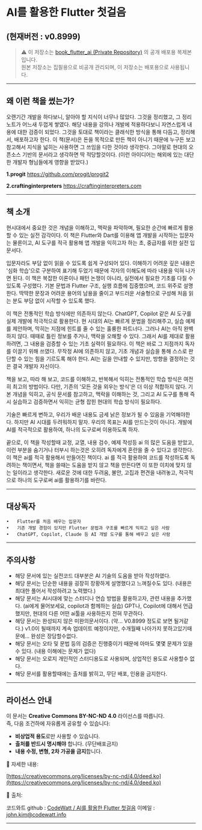 # AI를 활용한 Flutter 첫걸음 
(현재버전 : v0.8999)
---

> ⚠️ 이 저장소는 [book_flutter_ai (Private Repository)](https://github.com/johnkim-codewatt/book_flutter_ai) 의 공개 배포용 복제본입니다.  
> 원본 저장소는 집필용으로 비공개 관리되며, 이 저장소는 배포용으로 사용됩니다.

---
## 왜 이런 책을 썼는가?
오랜기간 개발을 하다보니, 알아야 할 지식이 너무나 많았다. 그것을 정리했고, 그 정리 노트가 어느새 두껍게 쌓였다.
해당 내용을 강의나 개발에 적용하다보니 자연스럽게 내용에 대한 검증이 되었다.
그것을 토대로 책이라는 클래식한 방식을 통해 다듬고, 정리해서, 배포하고자 한다.
이 책(문서)은 돈을 목적으로 만든 책이 아니기 때문에 누구든 보고 참고해서 지식을 넓히는 사용하면 그 쓰임을 다한 것이라 생각한다.
그야말로 현대의 오픈소스 기반의 문서라고 생각하면 딱 적당할것이다. (이런 아이디어는 해외에 있는 대단한 개발자 형님들에게 영향을 받았다.)

**1.progit**
https://github.com/progit/progit2

**2.craftinginterpreters**
https://craftinginterpreters.com

---

## 책 소개
현시대에서 중요한 것은 개념을 이해하고, 맥락을 파악하며, 필요한 순간에 빠르게 활용할 수 있는 실전 감각이다. 이 책은 Flutter와 Dart를 이용해 앱 개발을 시작하는 입문자는 물론이고, AI 도구를 적극 활용해 앱 개발을 익히고자 하는 초, 중급자를 위한 실전 입문서다.

입문자라도 부담 없이 읽을 수 있도록 쉽게 구성되어 있다. 이해하기 어려운 깊은 내용은 '심화 학습'으로 구분하여 표기해 두었기 때문에 각자의 이해도에 따라 내용을 익혀 나가면 된다. 이 책은 복잡한 이론이나 패턴 논쟁이 아니라, 실전에서 필요한 기초를 다질 수 있도록 구성했다. 기본 문법과 Flutter 구조, 실행 흐름에 집중했으며, 코드 위주로 설명한다. 딱딱한 문장과 어려운 용어의 남용을 줄이고 부드러운 서술형으로 구성해 처음 읽는 분도 부담 없이 시작할 수 있도록 했다.

이 책은 전통적인 학습 방식에만 의존하지 않는다. ChatGPT, Copilot 같은 AI 도구를 실제 개발에 적극적으로 활용한다. 현 시대의 AI는 빠르게 문법을 정리해주고, 실습 예제를 제안하며, 막히는 지점에 힌트를 줄 수 있는 훌륭한 파트너다. 그러나 AI는 아직 완벽하지 않다. 때때로 틀린 정보를 주거나, 맥락을 오해할 수 있다. 그래서 AI를 제대로 활용하려면, 그 내용을 검증할 수 있는 기초 실력이 필요하다. 이 책은 바로 그 지점까지 독자를 이끌기 위해 쓰였다. 무작정 AI에 의존하지 않고, 기초 개념과 실습을 통해 스스로 판단할 수 있는 힘을 기르도록 해야 한다. AI는 길을 안내할 수 있지만, 방향을 결정하는 것은 결국 개발자 자신이다.

책을 보고, 따라 해 보고, 코드를 이해하고, 반복해서 익히는 전통적인 학습 방식은 여전히 최고의 방법이다. 다만, 기존의 '모든 것을 외우는 방식'은 더 이상 적합하지 않다. 기본 개념을 익히고, 공식 문서를 참고하고, 맥락을 이해하는 것, 그리고 AI 도구를 통해 즉시 실습하고 검증하면서 익히는 균형 잡힌 현대의 학습 방식이 필요하다.

기술은 빠르게 변하고, 우리가 배운 내용도 금세 낡은 정보가 될 수 있음을 기억해야한다. 하지만 AI 시대를 두려워하지 말자. 우리의 목표는 AI를 만드는것이 아니다. 개발에 AI를 적극적으로 활용하여, 하나의 도구로써 이용하도록 하자.

끝으로, 이 책을 작성할때 교정, 교열, 내용 검수, 예제 작성등 ai 의 많은 도움을 받았고, 이런 부분을 숨기거나 터부시 하는것은 오히려 독자에게 혼란을 줄 수 있다고 생각한다. 이 책은 ai를 적극 활용해서 만들어진 책이다. ai 를 적극 활용하여 코드를 작성하도록 독려하는 책이면서, 책을 쓸때는 도움을 받지 않고 책을 만든다면 이 또한 이치에 맞지 않는 일이라고 생각한다. 새로운 것에 대한 두려움, 불안, 고집과 편견을 내려놓고, 적극적으로 하나의 도구로써 ai를 활용하기를 바란다.

---

## 대상독자

	•	Flutter를 처음 배우는 입문자
	•	기존 개발 경험이 있지만 Flutter 문법과 구조를 빠르게 익히고 싶은 사람
	•	ChatGPT, Copilot, Claude 등 AI 개발 도구를 통해 배우고 싶은 사람

---

## 주의사항
- 해당 문서에 있는 실전코드 대부분은 AI 기술의 도움을 받아 작성하였다.
- 해당 문서는 단순한 내용을 굉장히 장황하게 설명했다고 느껴질수도 있다. (내용은 최대한 풀어서 작성하려고 노력했다.)
- 해당 문서는 AI시대에 맞는 스터디나 연습 방법을 활용하고자, 관련 내용을 추가했다. (ai에게 물어보세요, copilot과 함께하는 실습) GPT나, Copilot에 대해서 언급했지만, 현대의 다른 어떤 ai툴을 사용하든지 전혀 무관하다.
- 해당 문서는 완성되지 않은 미완의문서이다. (약... V0.8999 정도로 보면 될거같다.) v1.0이 될때까지 계속 업데이트 예정이지만, 수개월째 나아가지 못하고있기때문에... 완성은 장담할수없다.
- 해당 문서는 오타 및 문법 등의 검증은 진행중이기 때문에 아마도 몇몇 문제가 있을수 있다. (내용 이해에는 문제가 없다)
- 해당 문서는 오로지 개인적인 스터디용도로 사용되며, 상업적인 용도로 사용할수 없다.
- 해당 문서를 활용할때에는 출처를 밝히고, 무단 배포, 인용을 금지한다.



---

## 라이선스 안내

이 문서는 **Creative Commons BY-NC-ND 4.0** 라이선스를 따릅니다.  
즉, 다음 조건하에 자유롭게 공유할 수 있습니다:

- **비상업적 용도**로만 사용할 수 있습니다.  
- **출처를 반드시 명시해야** 합니다. (무단배포금지)
- **내용 수정, 변형, 2차 가공을 금지**합니다.  

📄 자세한 내용: 

[https://creativecommons.org/licenses/by-nc-nd/4.0/deed.ko](https://creativecommons.org/licenses/by-nc-nd/4.0/deed.ko)

📘 출처:

코드와트 github : [CodeWatt / AI를 활용한 Flutter 첫걸음](https://github.com/johnkim-codewatt/book_flutter_ai)
이메일 : john.kim@codewatt.info


---










